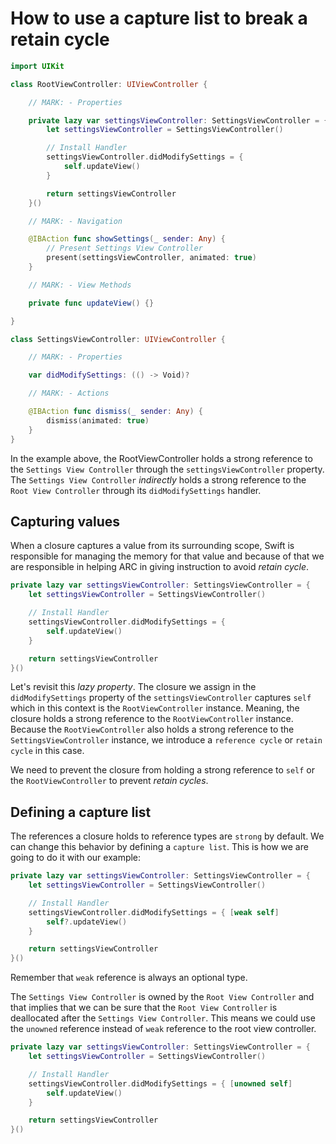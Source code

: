# How to use a capture list to break a retain cycle


```swift
import UIKit

class RootViewController: UIViewController {

    // MARK: - Properties

    private lazy var settingsViewController: SettingsViewController = {        
        let settingsViewController = SettingsViewController()

        // Install Handler
        settingsViewController.didModifySettings = {
            self.updateView()
        }

        return settingsViewController
    }()

    // MARK: - Navigation

    @IBAction func showSettings(_ sender: Any) {
        // Present Settings View Controller
        present(settingsViewController, animated: true)
    }

    // MARK: - View Methods

    private func updateView() {}

}

class SettingsViewController: UIViewController {

    // MARK: - Properties

    var didModifySettings: (() -> Void)?

    // MARK: - Actions

    @IBAction func dismiss(_ sender: Any) {
        dismiss(animated: true)
    }
}

```

In the example above, the RootViewController holds a strong reference to the `Settings View Controller` through the `settingsViewController` property. The `Settings View Controller` _indirectly_ holds a strong reference to the `Root View Controller` through its `didModifySettings` handler.



## Capturing values

When a closure captures a value from its surrounding scope, Swift is responsible for managing the memory for that value and because of that we are responsible in helping ARC in giving instruction to avoid _retain cycle_.

```swift
private lazy var settingsViewController: SettingsViewController = {        
    let settingsViewController = SettingsViewController()

    // Install Handler
    settingsViewController.didModifySettings = {
        self.updateView()
    }

    return settingsViewController
}()

```

Let's revisit this _lazy property_. The closure we assign in the `didModifySettings` property of the `settingsViewController` captures `self` which in this context is the `RootViewController` instance. Meaning, the closure holds a strong reference to the `RootViewController` instance. Because the `RootViewController` also holds a strong reference to the `SettingsViewController` instance, we introduce a `reference cycle` or `retain cycle` in this case.

We need to prevent the closure from holding a strong reference to `self` or the `RootViewController` to prevent _retain cycles_.



## Defining a capture list

The references a closure holds to reference types are `strong` by default. We can change this behavior by defining a `capture list`. This is how we are going to do it with our example:

```swift
private lazy var settingsViewController: SettingsViewController = {        
    let settingsViewController = SettingsViewController()

    // Install Handler
    settingsViewController.didModifySettings = { [weak self]
        self?.updateView()
    }

    return settingsViewController
}()

```

Remember that `weak` reference is always an optional type.



The `Settings View Controller` is owned by the `Root View Controller` and that implies that we can be sure that the `Root View Controller` is deallocated after the `Settings View Controller`. This means we could use the `unowned` reference instead of `weak` reference to the root view controller.


```swift
private lazy var settingsViewController: SettingsViewController = {        
    let settingsViewController = SettingsViewController()

    // Install Handler
    settingsViewController.didModifySettings = { [unowned self]
        self.updateView()
    }

    return settingsViewController
}()

```



